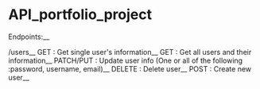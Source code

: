 # API_portfolio_project

Endpoints:__

/users__
GET : Get single user's information__
GET : Get all users and their information__
PATCH/PUT : Update user info (One or all of the following :password, username, email)__
DELETE : Delete user__
POST : Create new user__